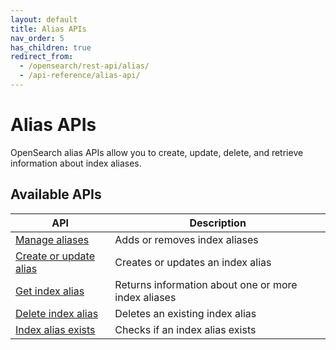 ```yaml
---
layout: default
title: Alias APIs
nav_order: 5
has_children: true
redirect_from:
  - /opensearch/rest-api/alias/
  - /api-reference/alias-api/
---
```


# Alias APIs

OpenSearch alias APIs allow you to create, update, delete, and retrieve information about index aliases.

## Available APIs

| API | Description |
|-----|-------------|
| [Manage aliases]({{site.url}}{{site.baseurl}}/api-reference/alias/aliases-api/) | Adds or removes index aliases |
| [Create or update alias]({{site.url}}{{site.baseurl}}/api-reference/alias/create-alias/) | Creates or updates an index alias |
| [Get index alias]({{site.url}}{{site.baseurl}}/api-reference/alias/get-alias/) | Returns information about one or more index aliases |
| [Delete index alias]({{site.url}}{{site.baseurl}}/api-reference/alias/delete-alias/) | Deletes an existing index alias |
| [Index alias exists]({{site.url}}{{site.baseurl}}/api-reference/alias/alias-exists/) | Checks if an index alias exists |